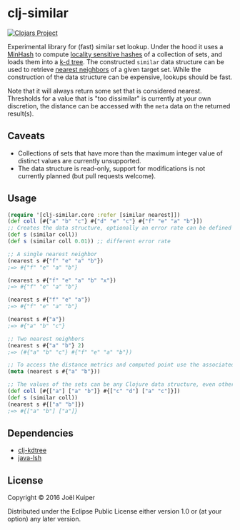 # clj-similar
[![Clojars Project](https://img.shields.io/clojars/v/clj-similar.svg)](https://clojars.org/clj-similar)

Experimental library for (fast) similar set lookup.
Under the hood it uses a [MinHash](https://en.wikipedia.org/wiki/MinHash) to compute [locality sensitive hashes](https://en.wikipedia.org/wiki/Locality-sensitive_hashing) of a collection of sets, and loads them into a [k-d tree](https://en.wikipedia.org/wiki/K-d_tree).
The constructed `similar` data structure can be used to retrieve [nearest neighbors](https://en.wikipedia.org/wiki/Nearest_neighbor_search) of a given target set.
While the construction of the data structure can be expensive, lookups should be fast.

Note that it will always return some set that is considered nearest.
Thresholds for a value that is "too dissimilar" is currently at your own discretion, the distance can be accessed with the `meta` data on the returned result(s).


## Caveats
- Collections of sets that have more than the maximum integer value of distinct values are currently unsupported.
- The data structure is read-only, support for modifications is not currently planned (but pull requests welcome).

## Usage

```clojure
(require '[clj-similar.core :refer [similar nearest]])
(def coll [#{"a" "b" "c"} #{"d" "e" "c"} #{"f" "e" "a" "b"}])
;; Creates the data structure, optionally an error rate can be defined (default 0.05)
(def s (similar coll))
(def s (similar coll 0.01)) ;; different error rate

;; A single nearest neighbor
(nearest s #{"f" "e" "a" "b"})
;=> #{"f" "e" "a" "b"}

(nearest s #{"f" "e" "a" "b" "x"})
;=> #{"f" "e" "a" "b"}

(nearest s #{"f" "e" "a"})
;=> #{"f" "e" "a" "b"}

(nearest s #{"a"})
;=> #{"a" "b" "c"}

;; Two nearest neighbors
(nearest s #{"a" "b"} 2)
;=> (#{"a" "b" "c"} #{"f" "e" "a" "b"})

;; To access the distance metrics and computed point use the associated metadata
(meta (nearest s #{"a" "b"}))

;; The values of the sets can be any Clojure data structure, even other collections
(def coll [#{["a"] ["a" "b"]} #{["c" "d"] ["a" "c"]}])
(def s (similar coll))
(nearest s #{["a" "b"]})
;=> #{["a" "b"] ["a"]}

```

## Dependencies

* [clj-kdtree](https://github.com/abscondment/clj-kdtree)
* [java-lsh](https://github.com/tdebatty/java-LSH)

## License

Copyright © 2016 Joël Kuiper

Distributed under the Eclipse Public License either version 1.0 or (at
your option) any later version.
